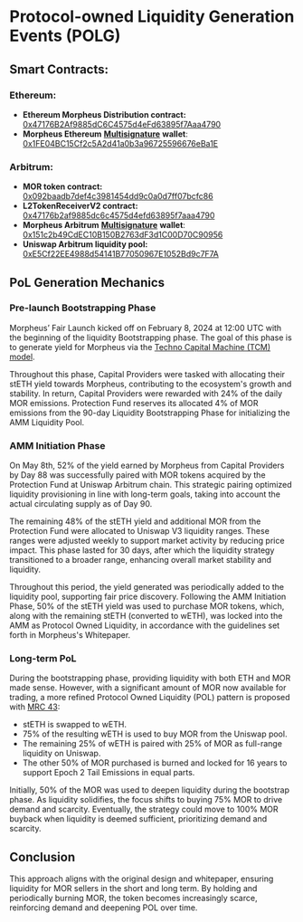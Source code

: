 # Protocol-owned Liquidity Generation Events (POLG)

## Smart Contracts:
### Ethereum:
- **Ethereum Morpheus Distribution contract:** [0x47176B2Af9885dC6C4575d4eFd63895f7Aaa4790](https://etherscan.io/address/0x47176B2Af9885dC6C4575d4eFd63895f7Aaa4790)
- **Morpheus Ethereum** [**Multisignature**](https://github.com/MorpheusAIs/Docs/blob/main/!KEYDOCS%20README%20FIRST!/Morpheus%20Multisignature%20Account.md) **wallet**: [0x1FE04BC15Cf2c5A2d41a0b3a96725596676eBa1E](https://etherscan.io/address/0x1FE04BC15Cf2c5A2d41a0b3a96725596676eBa1E)
 
### Arbitrum:
- **MOR token contract:** [0x092baadb7def4c3981454dd9c0a0d7ff07bcfc86](https://arbiscan.io/token/0x092baadb7def4c3981454dd9c0a0d7ff07bcfc86)
- **L2TokenReceiverV2 contract:** [0x47176b2af9885dc6c4575d4efd63895f7aaa4790](https://arbiscan.io/address/0x47176b2af9885dc6c4575d4efd63895f7aaa4790)
- **Morpheus Arbitrum** [**Multisignature**](https://github.com/MorpheusAIs/Docs/blob/main/!KEYDOCS%20README%20FIRST!/Morpheus%20Multisignature%20Account.md) **wallet**: [0x151c2b49CdEC10B150B2763dF3d1C00D70C90956](https://arbiscan.io/address/0x151c2b49CdEC10B150B2763dF3d1C00D70C90956)
- **Uniswap Arbitrum liquidity pool:** [0xE5Cf22EE4988d54141B77050967E1052Bd9c7F7A](https://app.uniswap.org/explore/pools/arbitrum/0xE5Cf22EE4988d54141B77050967E1052Bd9c7F7A)

## PoL Generation Mechanics
### Pre-launch Bootstrapping Phase
Morpheus’ Fair Launch kicked off on February 8, 2024 at 12:00 UTC with the beginning of the liquidity Bootstrapping phase. The goal of this phase is to generate yield for Morpheus via the [Techno Capital Machine (TCM) model](https://github.com/MorpheusAIs/Docs/blob/main/!KEYDOCS%20README%20FIRST!/Capital%20Providers%2C%20MOR20%2C%20TCM/Techno%20Capital%20Machine%20(TCM).md). 

Throughout this phase, Capital Providers were tasked with allocating their stETH yield towards Morpheus, contributing to the ecosystem's growth and stability. In return, Capital Providers were rewarded with 24% of the daily MOR emissions. 
Protection Fund reserves its allocated 4% of MOR emissions from the 90-day Liquidity Bootstrapping Phase for initializing the AMM Liquidity Pool.

### AMM Initiation Phase
On May 8th, 52% of the yield earned by Morpheus from Capital Providers by Day 88 was successfully paired with MOR tokens acquired by the Protection Fund at Uniswap Arbitrum chain. This strategic pairing optimized liquidity provisioning in line with long-term goals, taking into account the actual circulating supply as of Day 90.

The remaining 48% of the stETH yield and additional MOR from the Protection Fund were allocated to Uniswap V3 liquidity ranges. These ranges were adjusted weekly to support market activity by reducing price impact. This phase lasted for 30 days, after which the liquidity strategy transitioned to a broader range, enhancing overall market stability and liquidity.

Throughout this period, the yield generated was periodically added to the liquidity pool, supporting fair price discovery. Following the AMM Initiation Phase, 50% of the stETH yield was used to purchase MOR tokens, which, along with the remaining stETH (converted to wETH), was locked into the AMM as Protocol Owned Liquidity, in accordance with the guidelines set forth in Morpheus's Whitepaper.

### Long-term PoL 
During the bootstrapping phase, providing liquidity with both ETH and MOR made sense. However, with a significant amount of MOR now available for trading, a more refined Protocol Owned Liquidity (POL) pattern is proposed with [MRC 43](https://github.com/MorpheusAIs/MRC/blob/main/IN%20PROGRESS/MRC43.md):
   - stETH is swapped to wETH.
   - 75% of the resulting wETH is used to buy MOR from the Uniswap pool.
   - The remaining 25% of wETH is paired with 25% of MOR as full-range liquidity on Uniswap.
   - The other 50% of MOR purchased is burned and locked for 16 years to support Epoch 2 Tail Emissions in equal parts.

Initially, 50% of the MOR was used to deepen liquidity during the bootstrap phase. As liquidity solidifies, the focus shifts to buying 75% MOR to drive demand and scarcity. Eventually, the strategy could move to 100% MOR buyback when liquidity is deemed sufficient, prioritizing demand and scarcity.

## Conclusion
This approach aligns with the original design and whitepaper, ensuring liquidity for MOR sellers in the short and long term. By holding and periodically burning MOR, the token becomes increasingly scarce, reinforcing demand and deepening POL over time.
